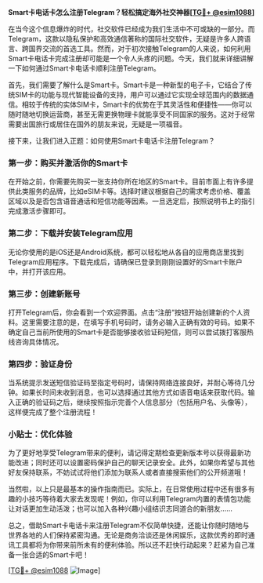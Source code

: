 **Smart卡电话卡怎么注册Telegram？轻松搞定海外社交神器[[TG💪+ @esim1088](https://t.me/s/esim1088)]**

在当今这个信息爆炸的时代，社交软件已经成为我们生活中不可或缺的一部分。而Telegram，这款以隐私保护和高效通信著称的国际社交软件，无疑是许多人跨语言、跨国界交流的首选工具。然而，对于初次接触Telegram的人来说，如何利用Smart卡电话卡完成注册却可能是一个令人头疼的问题。今天，我们就来详细讲解一下如何通过Smart卡电话卡顺利注册Telegram。

首先，我们需要了解什么是Smart卡。Smart卡是一种新型的电子卡，它结合了传统SIM卡的功能与现代智能设备的支持，用户可以通过它实现全球范围内的数据通信。相较于传统的实体SIM卡，Smart卡的优势在于其灵活性和便捷性——你可以随时随地切换运营商，甚至无需更换物理卡就能享受不同国家的服务。这对于经常需要出国旅行或居住在国外的朋友来说，无疑是一项福音。

接下来，让我们进入正题：如何使用Smart卡电话卡注册Telegram？

### 第一步：购买并激活你的Smart卡

在开始之前，你需要先购买一张支持你所在地区的Smart卡。目前市面上有许多提供此类服务的品牌，比如eSIM卡等。选择时建议根据自己的需求考虑价格、覆盖区域以及是否包含语音通话和短信功能等因素。一旦选定后，按照说明书上的指引完成激活步骤即可。

### 第二步：下载并安装Telegram应用

无论你使用的是iOS还是Android系统，都可以轻松地从各自的应用商店里找到Telegram应用程序。下载完成后，请确保已登录到刚刚设置好的Smart卡账户中，并打开该应用。

### 第三步：创建新账号

打开Telegram后，你会看到一个欢迎界面。点击“注册”按钮开始创建新的个人资料。这里需要注意的是，在填写手机号码时，请务必输入正确有效的号码。如果不确定自己当前所使用的Smart卡是否能够接收验证码短信，则可以尝试拨打客服热线咨询具体情况。

### 第四步：验证身份

当系统提示发送短信验证码至指定号码时，请保持网络连接良好，并耐心等待几分钟。如果长时间未收到消息，也可以选择通过其他方式如语音电话来获取代码。输入正确的验证码之后，继续按照指示完善个人信息部分（包括用户名、头像等），这样便完成了整个注册流程！

### 小贴士：优化体验

为了更好地享受Telegram带来的便利，请记得定期检查更新版本号以获得最新功能改进；同时还可以设置密码保护自己的聊天记录安全。此外，如果你希望与其他好友保持联系，不妨试试将他们添加为联系人或者直接搜索他们的公开频道哦！

当然啦，以上只是最基本的操作指南而已。实际上，在日常使用过程中还有很多有趣的小技巧等待着大家去发现呢！例如，你可以利用Telegram内置的表情包功能让对话更加生动活泼；也可以加入各种兴趣小组结识志同道合的新朋友……

总之，借助Smart卡电话卡来注册Telegram不仅简单快捷，还能让你随时随地与世界各地的人们保持紧密沟通。无论是商务洽谈还是休闲娱乐，这款优秀的即时通讯工具都将为你带来前所未有的便利体验。所以还不赶快行动起来？赶紧为自己准备一张合适的Smart卡吧！

[[TG💪+ @esim1088](https://t.me/s/esim1088) ![Image](https://i.postimg.cc/4NQfJmqS/Snipaste-2025-05-13-00-14-12.png)]